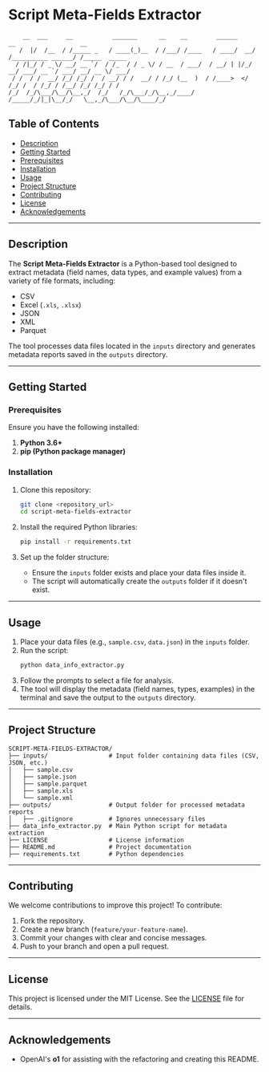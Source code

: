 # Script Meta-Fields Extractor

```plaintext
    __  ___     __           _______      __    __        ______     __                  __            
   /  |/  /__  / /_____ _   / ____(_)__  / /___/ /____   / ____/  __/ /__________ ______/ /_____  _____
  / /|_/ / _ \/ __/ __ `/  / /_  / / _ \/ / __  / ___/  / __/ | |/_/ __/ ___/ __ `/ ___/ __/ __ \/ ___/
 / /  / /  __/ /_/ /_/ /  / __/ / /  __/ / /_/ (__  )  / /____>  </ /_/ /  / /_/ / /__/ /_/ /_/ / /    
/_/  /_/\___/\__/\__,_/  /_/   /_/\___/_/\__,_/____/  /_____/_/|_|\__/_/   \__,_/\___/\__/\____/_/     
```

## Table of Contents
- [Description](#description)
- [Getting Started](#getting-started)
- [Prerequisites](#prerequisites)
- [Installation](#installation)
- [Usage](#usage)
- [Project Structure](#project-structure)
- [Contributing](#contributing)
- [License](#license)
- [Acknowledgements](#acknowledgements)

---

## Description
The **Script Meta-Fields Extractor** is a Python-based tool designed to extract metadata (field names, data types, and example values) from a variety of file formats, including:
- CSV
- Excel (`.xls`, `.xlsx`)
- JSON
- XML
- Parquet

The tool processes data files located in the `inputs` directory and generates metadata reports saved in the `outputs` directory.

---

## Getting Started

### Prerequisites
Ensure you have the following installed:
1. **Python 3.6+**
2. **pip (Python package manager)**

### Installation
1. Clone this repository:
   ```bash
   git clone <repository_url>
   cd script-meta-fields-extractor
   ```

2. Install the required Python libraries:
   ```bash
   pip install -r requirements.txt
   ```

3. Set up the folder structure:
   - Ensure the `inputs` folder exists and place your data files inside it.
   - The script will automatically create the `outputs` folder if it doesn't exist.

---

## Usage
1. Place your data files (e.g., `sample.csv`, `data.json`) in the `inputs` folder.
2. Run the script:
   ```bash
   python data_info_extractor.py
   ```
3. Follow the prompts to select a file for analysis.
4. The tool will display the metadata (field names, types, examples) in the terminal and save the output to the `outputs` directory.

---

## Project Structure

```plaintext
SCRIPT-META-FIELDS-EXTRACTOR/
├── inputs/                 # Input folder containing data files (CSV, JSON, etc.)
│   ├── sample.csv
│   ├── sample.json
│   ├── sample.parquet
│   ├── sample.xls
│   └── sample.xml
├── outputs/                # Output folder for processed metadata reports
│   ├── .gitignore          # Ignores unnecessary files
├── data_info_extractor.py  # Main Python script for metadata extraction
├── LICENSE                 # License information
├── README.md               # Project documentation
├── requirements.txt        # Python dependencies
```

---

## Contributing
We welcome contributions to improve this project! To contribute:
1. Fork the repository.
2. Create a new branch (`feature/your-feature-name`).
3. Commit your changes with clear and concise messages.
4. Push to your branch and open a pull request.

---

## License
This project is licensed under the MIT License. See the [LICENSE](./LICENSE) file for details.

---

## Acknowledgements
- OpenAI's **o1** for assisting with the refactoring and creating this README. 
